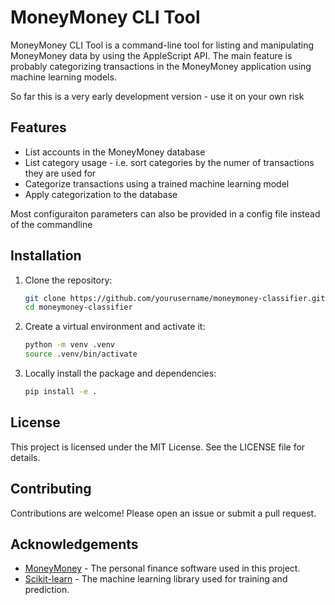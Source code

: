 
# MoneyMoney CLI Tool

MoneyMoney CLI Tool is a command-line tool for listing and manipulating MoneyMoney data by using the AppleScript API. The main feature is probably categorizing transactions in the MoneyMoney application using machine learning models.

So far this is a very early development version - use it on your own risk

## Features

- List accounts in the MoneyMoney database
- List category usage - i.e. sort categories by the numer of transactions they are used for
- Categorize transactions using a trained machine learning model
- Apply categorization to the database

Most configuraiton parameters can also be provided in a config file instead of the commandline


## Installation

1. Clone the repository:
    ```sh
    git clone https://github.com/yourusername/moneymoney-classifier.git
    cd moneymoney-classifier
    ```

2. Create a virtual environment and activate it:
    ```sh
    python -m venv .venv
    source .venv/bin/activate
    ```

3. Locally install the package and dependencies:
    ```sh
    pip install -e .
    ```



## License

This project is licensed under the MIT License. See the LICENSE file for details.

## Contributing

Contributions are welcome! Please open an issue or submit a pull request.

## Acknowledgements

- [MoneyMoney](https://moneymoney-app.com/) - The personal finance software used in this project.
- [Scikit-learn](https://scikit-learn.org/) - The machine learning library used for training and prediction.
```

